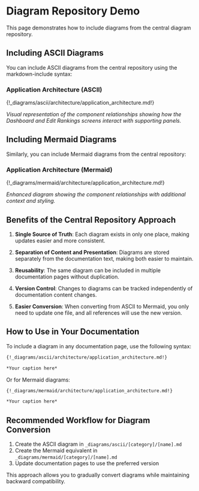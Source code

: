 # Diagram Repository Demo

This page demonstrates how to include diagrams from the central diagram repository.

## Including ASCII Diagrams

You can include ASCII diagrams from the central repository using the markdown-include syntax:

### Application Architecture (ASCII)

{!_diagrams/ascii/architecture/application_architecture.md!}

*Visual representation of the component relationships showing how the Dashboard and Edit Rankings screens interact with supporting panels.*

## Including Mermaid Diagrams

Similarly, you can include Mermaid diagrams from the central repository:

### Application Architecture (Mermaid)

{!_diagrams/mermaid/architecture/application_architecture.md!}

*Enhanced diagram showing the component relationships with additional context and styling.*

## Benefits of the Central Repository Approach

1. **Single Source of Truth**: Each diagram exists in only one place, making updates easier and more consistent.

2. **Separation of Content and Presentation**: Diagrams are stored separately from the documentation text, making both easier to maintain.

3. **Reusability**: The same diagram can be included in multiple documentation pages without duplication.

4. **Version Control**: Changes to diagrams can be tracked independently of documentation content changes.

5. **Easier Conversion**: When converting from ASCII to Mermaid, you only need to update one file, and all references will use the new version.

## How to Use in Your Documentation

To include a diagram in any documentation page, use the following syntax:

```markdown
{!_diagrams/ascii/architecture/application_architecture.md!}

*Your caption here*
```

Or for Mermaid diagrams:

```markdown
{!_diagrams/mermaid/architecture/application_architecture.md!}

*Your caption here*
```

## Recommended Workflow for Diagram Conversion

1. Create the ASCII diagram in `_diagrams/ascii/[category]/[name].md`
2. Create the Mermaid equivalent in `_diagrams/mermaid/[category]/[name].md`
3. Update documentation pages to use the preferred version

This approach allows you to gradually convert diagrams while maintaining backward compatibility.
